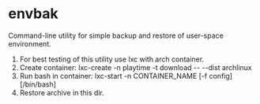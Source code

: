 # envbak
Command-line utility for simple backup and restore of user-space environment.
1) For best testing of this utility use lxc with arch container.
2) Create container: lxc-create -n playtime -t download -- --dist archlinux
3) Run bash in container: lxc-start -n CONTAINER_NAME [-f config] [/bin/bash]
4) Restore archive in this dir.
